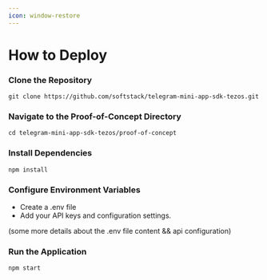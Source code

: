 ```yaml
---
icon: window-restore
---
```


# How to Deploy

### Clone the Repository

```
git clone https://github.com/softstack/telegram-mini-app-sdk-tezos.git
```

### Navigate to the Proof-of-Concept Directory

```
cd telegram-mini-app-sdk-tezos/proof-of-concept
```

### Install Dependencies

```
npm install
```

### Configure Environment Variables

* Create a .env file
* Add your API keys and configuration settings.

(some more details about the .env file content && api configuration)

### Run the Application

```
npm start
```
